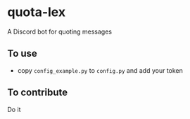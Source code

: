# quota-lex
A Discord bot for quoting messages
## To use
- copy `config_example.py` to `config.py` and add your token
## To contribute
Do it